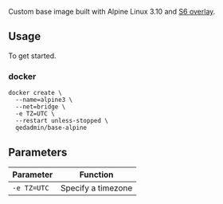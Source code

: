 Custom base image built with Alpine Linux 3.10 and [S6 overlay](https://github.com/just-containers/s6-overlay).

## Usage

To get started.

### docker

```
docker create \
  --name=alpine3 \
  --net=bridge \
  -e TZ=UTC \
  --restart unless-stopped \
  qedadmin/base-alpine
```

## Parameters


| Parameter | Function |
| :---- | --- |
| `-e TZ=UTC` | Specify a timezone |
